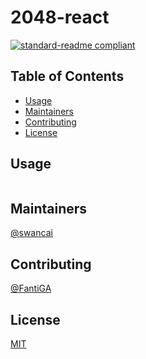 # 2048-react

[![standard-readme compliant](https://img.shields.io/badge/standard--readme-OK-green.svg?style=flat-square)](https://github.com/RichardLitt/standard-readme)

## Table of Contents

- [Usage](#usage)
- [Maintainers](#maintainers)
- [Contributing](#contributing)
- [License](#license)

## Usage

```
```

## Maintainers

[@swancai](https://github.com/swancai)

## Contributing
[@FantiGA](https://github.com/FantiGA)

## License

[MIT](LICENSE)

